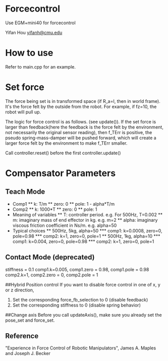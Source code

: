 # Forcecontrol

Use EGM+mini40 for forcecontrol

Yifan Hou
yifanh@cmu.edu

# How to use
Refer to main.cpp for an example.

# Set force
The force being set is in transformed space (if R_a=I, then in world frame).
It's the force felt by the outside from the robot. For example, if fz=10, the
robot will pull up.

The logic for force control is as follows. (see update()).
If the set force is larger than feedback(here the feedback is the force felt
by the environment, not necessarily the original sensor reading), then f_TErr is
positive, the pseudo spring-mass-damper will be pushed forward, which will
create a larger force felt by the environment to make f_TErr smaller.

Call controller.reset() before the first controller.update()

# Compensator Parameters
## Teach Mode
* Comp1
** k: T/m
** zero: 0
** pole: 1 - alpha\*T/m
* Comp2
** k: 1000\*T
** zero: 0
** pole: 1
* Meaning of variables
** T: controller period. e.g. For 500Hz, T=0.002
** m: imaginary mass of end effector in kg. e.g. m=2
** alpha: imaginary viscous friction coefficient in Ns/m. e.g. alpha=50
* Typical choices
** 500Hz, 5kg, alpha=50
*** comp1: k=0.0008, zero=0, pole=0.98
*** comp2: k=1, zero=0, pole=1
** 500Hz, 1kg, alpha=10
*** comp1: k=0.004, zero=0, pole=0.98
*** comp2: k=1, zero=0, pole=1


## Contact Mode (deprecated)
stiffness = 0.1
comp1.k=0.005, comp1.zero = 0.98, comp1.pole = 0.98
comp2.k=1, comp2.zero = 0, comp2.pole = 1



##Hybrid Position control
If you want to disable force control in one of x, y or z direction,
1. Set the corresponding force_fb_selection to 0 (disable feedback)
2. Set the corresponding stiffness to 0 (disable spring behavior)

##Change axis
Before you call updateAxis(), make sure you already set the pose_set and force_set.

## Reference
"Experience in Force Control of Robotic Manipulators", James A. Maples and Joseph J. Becker

